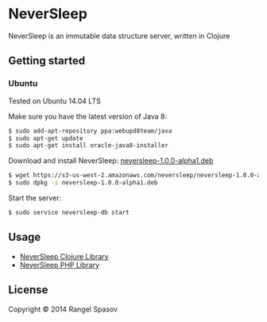 # NeverSleep

NeverSleep is an immutable data structure server, written in Clojure


## Getting started

### Ubuntu

Tested on Ubuntu 14.04 LTS

Make sure you have the latest version of Java 8:

```sh
$ sudo add-apt-repository ppa:webupd8team/java
$ sudo apt-get update
$ sudo apt-get install oracle-java8-installer
```

Download and install NeverSleep:
[neversleep-1.0.0-alpha1.deb](https://s3-us-west-2.amazonaws.com/neversleep/neversleep-1.0.0-alpha1.deb)

```sh
$ wget https://s3-us-west-2.amazonaws.com/neversleep/neversleep-1.0.0-alpha1.deb
$ sudo dpkg -i neversleep-1.0.0-alpha1.deb
```

Start the server:

```sh
$ sudo service neversleep-db start
```

## Usage

- [NeverSleep Clojure Library](https://github.com/raspasov/neversleep-clojure-client)
- [NeverSleep PHP Library](https://github.com/raspasov/neversleep-php-client)

## License

Copyright © 2014 Rangel Spasov

